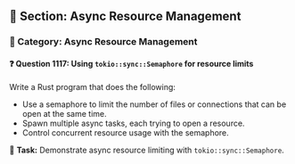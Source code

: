 ## 📘 Section: Async Resource Management  
### 🔹 Category: Async Resource Management  
#### ❓ Question 1117: Using `tokio::sync::Semaphore` for resource limits

Write a Rust program that does the following:

- Use a semaphore to limit the number of files or connections that can be open at the same time.
- Spawn multiple async tasks, each trying to open a resource.
- Control concurrent resource usage with the semaphore.

🔧 **Task:** Demonstrate async resource limiting with `tokio::sync::Semaphore`.
